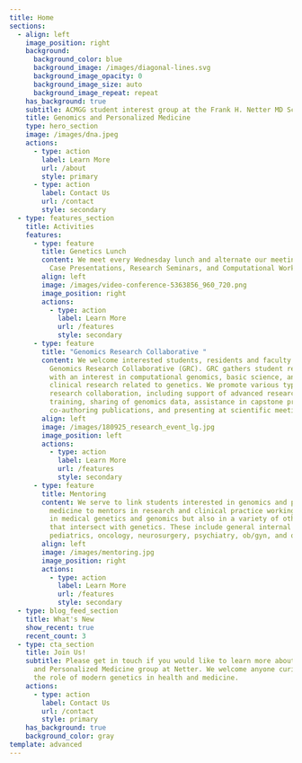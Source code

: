 ```yaml
---
title: Home
sections:
  - align: left
    image_position: right
    background:
      background_color: blue
      background_image: /images/diagonal-lines.svg
      background_image_opacity: 0
      background_image_size: auto
      background_image_repeat: repeat
    has_background: true
    subtitle: ACMGG student interest group at the Frank H. Netter MD School of Medicine
    title: Genomics and Personalized Medicine
    type: hero_section
    image: /images/dna.jpeg
    actions:
      - type: action
        label: Learn More
        url: /about
        style: primary
      - type: action
        label: Contact Us
        url: /contact
        style: secondary
  - type: features_section
    title: Activities
    features:
      - type: feature
        title: Genetics Lunch
        content: We meet every Wednesday lunch and alternate our meeting format between
          Case Presentations, Research Seminars, and Computational Workshops.
        align: left
        image: /images/video-conference-5363856_960_720.png
        image_position: right
        actions:
          - type: action
            label: Learn More
            url: /features
            style: secondary
      - type: feature
        title: "Genomics Research Collaborative "
        content: We welcome interested students, residents and faculty to join our
          Genomics Research Collaborative (GRC). GRC gathers student researchers
          with an interest in computational genomics, basic science, and
          clinical research related to genetics. We promote various types of
          research collaboration, including support of advanced research
          training, sharing of genomics data, assistance in capstone projects,
          co-authoring publications, and presenting at scientific meetings.
        align: left
        image: /images/180925_research_event_lg.jpg
        image_position: left
        actions:
          - type: action
            label: Learn More
            url: /features
            style: secondary
      - type: feature
        title: Mentoring
        content: We serve to link students interested in genomics and personalized
          medicine to mentors in research and clinical practice working not only
          in medical genetics and genomics but also in a variety of other fields
          that intersect with genetics. These include general internal medicine,
          pediatrics, oncology, neurosurgery, psychiatry, ob/gyn, and others.
        align: left
        image: /images/mentoring.jpg
        image_position: right
        actions:
          - type: action
            label: Learn More
            url: /features
            style: secondary
  - type: blog_feed_section
    title: What's New
    show_recent: true
    recent_count: 3
  - type: cta_section
    title: Join Us!
    subtitle: Please get in touch if you would like to learn more about the Genomics
      and Personalized Medicine group at Netter. We welcome anyone curious about
      the role of modern genetics in health and medicine.
    actions:
      - type: action
        label: Contact Us
        url: /contact
        style: primary
    has_background: true
    background_color: gray
template: advanced
---
```


